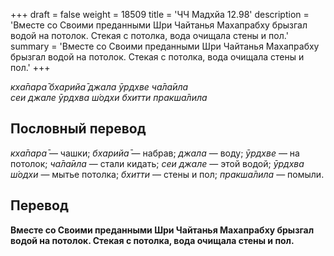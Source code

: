 +++
draft = false
weight = 18509
title = 'ЧЧ Мадхйа 12.98'
description = 'Вместе со Своими преданными Шри Чайтанья Махапрабху брызгал водой на потолок. Стекая с потолка, вода очищала стены и пол.'
summary = 'Вместе со Своими преданными Шри Чайтанья Махапрабху брызгал водой на потолок. Стекая с потолка, вода очищала стены и пол.'
+++

_кха̄пара̄ бхарийа̄ джала ӯрдхве ча̄ла̄ила  
сеи джале ӯрдхва ш́одхи бхитти пракша̄лила_

## Пословный перевод

_кха̄пара̄_ — чашки; _бхарийа̄_ — набрав; _джала_ — воду; _ӯрдхве_ — на потолок; _ча̄ла̄ила_ — стали кидать; _сеи_ _джале_ — этой водой; _ӯрдхва_ _ш́одхи_ — мытье потолка; _бхитти_ — стены и пол; _пракша̄лила_ — помыли.

## Перевод

**Вместе со Своими преданными Шри Чайтанья Махапрабху брызгал водой на потолок. Стекая с потолка, вода очищала стены и пол.**
